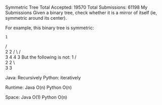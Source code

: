 Symmetric Tree Total Accepted: 19570 Total Submissions: 61198 My Submissions
Given a binary tree, check whether it is a mirror of itself (ie, symmetric around its center).

For example, this binary tree is symmetric:

    1
   / \
  2   2
 / \ / \
3  4 4  3
But the following is not:
    1
   / \
  2   2
   \   \
   3    3


Java: Recursively
Python:
iteratively 

Runtime:
Java O(n) Python O(n)

Space:
Java O(1) Python O(n)
